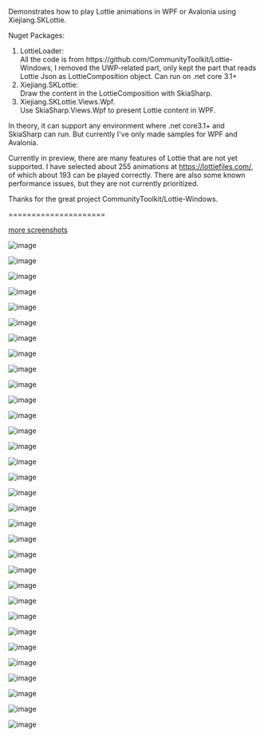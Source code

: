 Demonstrates how to play Lottie animations in WPF or Avalonia using Xiejiang.SKLottie.

Nuget Packages:
<ol>
  <li>LottieLoader:</li>
    All the code is from https://github.com/CommunityToolkit/Lottie-Windows, I removed the UWP-related part, only kept the part that reads Lottie Json as LottieComposition object. Can run on .net core 3.1+
  
  <li>Xiejiang.SKLottie:</li>
    Draw the content in the LottieComposition with SkiaSharp.
  
  <li>Xiejiang.SKLottie.Views.Wpf.</li>
    Use SkiaSharp.Views.Wpf to present Lottie content in WPF.

</ol>
In theory, it can support any environment where .net core3.1+ and SkiaSharp can run. But currently I've only made samples for WPF and Avalonia.

Currently in preview, there are many features of Lottie that are not yet supported. I have selected about 255 animations at https://lottiefiles.com/, of which about 193  can be played correctly.
There are also some known performance issues, but they are not currently prioritized.


Thanks for the great project CommunityToolkit/Lottie-Windows.


=====================

[more screenshots](https://www.cnblogs.com/8u7tgyjire7890/p/15881159.html)

![image](https://github.com/xiejiang2014/Xiejiang.SKLottie.Samples/blob/main/Gallery/lottie%20%E6%B5%8B%E8%AF%951.gif)

![image](https://github.com/xiejiang2014/Xiejiang.SKLottie.Samples/blob/main/Gallery/lottie%20%E6%B5%8B%E8%AF%952.gif)

![image](https://github.com/xiejiang2014/Xiejiang.SKLottie.Samples/blob/main/Gallery/lottie%20%E6%B5%8B%E8%AF%953.gif)

![image](https://github.com/xiejiang2014/Xiejiang.SKLottie.Samples/blob/main/Gallery/lottie%20%E6%B5%8B%E8%AF%954.gif)

![image](https://github.com/xiejiang2014/Xiejiang.SKLottie.Samples/blob/main/Gallery/lottie%20%E6%B5%8B%E8%AF%955.gif)

![image](https://github.com/xiejiang2014/Xiejiang.SKLottie.Samples/blob/main/Gallery/lottie%20%E6%B5%8B%E8%AF%956.gif)

![image](https://github.com/xiejiang2014/Xiejiang.SKLottie.Samples/blob/main/Gallery/lottie%20%E6%B5%8B%E8%AF%957.gif)

![image](https://github.com/xiejiang2014/Xiejiang.SKLottie.Samples/blob/main/Gallery/%E5%8A%A8%E7%94%BB.gif)

![image](https://github.com/xiejiang2014/Xiejiang.SKLottie.Samples/blob/main/Gallery/%E5%8A%A8%E7%94%BB8.gif)

![image](https://github.com/xiejiang2014/Xiejiang.SKLottie.Samples/blob/main/Gallery/%E5%8A%A8%E7%94%BB9.gif)

![image](https://github.com/xiejiang2014/Xiejiang.SKLottie.Samples/blob/main/Gallery/%E5%8A%A8%E7%94%BB10.gif)

![image](https://github.com/xiejiang2014/Xiejiang.SKLottie.Samples/blob/main/Gallery/%E5%8A%A8%E7%94%BB11.gif)

![image](https://github.com/xiejiang2014/Xiejiang.SKLottie.Samples/blob/main/Gallery/%E5%8A%A8%E7%94%BB12.gif)

![image](https://github.com/xiejiang2014/Xiejiang.SKLottie.Samples/blob/main/Gallery/%E5%8A%A8%E7%94%BB13.gif)

![image](https://github.com/xiejiang2014/Xiejiang.SKLottie.Samples/blob/main/Gallery/%E5%8A%A8%E7%94%BB14.gif)

![image](https://github.com/xiejiang2014/Xiejiang.SKLottie.Samples/blob/main/Gallery/%E5%8A%A8%E7%94%BB15.gif)

![image](https://github.com/xiejiang2014/Xiejiang.SKLottie.Samples/blob/main/Gallery/%E5%8A%A8%E7%94%BB16.gif)

![image](https://github.com/xiejiang2014/Xiejiang.SKLottie.Samples/blob/main/Gallery/%E5%8A%A8%E7%94%BB17.gif)

![image](https://github.com/xiejiang2014/Xiejiang.SKLottie.Samples/blob/main/Gallery/%E5%8A%A8%E7%94%BB18.gif)

![image](https://github.com/xiejiang2014/Xiejiang.SKLottie.Samples/blob/main/Gallery/%E5%8A%A8%E7%94%BB19.gif)

![image](https://github.com/xiejiang2014/Xiejiang.SKLottie.Samples/blob/main/Gallery/%E5%8A%A8%E7%94%BB20.gif)

![image](https://github.com/xiejiang2014/Xiejiang.SKLottie.Samples/blob/main/Gallery/%E5%8A%A8%E7%94%BB21.gif)

![image](https://github.com/xiejiang2014/Xiejiang.SKLottie.Samples/blob/main/Gallery/%E5%8A%A8%E7%94%BB22.gif)

![image](https://github.com/xiejiang2014/Xiejiang.SKLottie.Samples/blob/main/Gallery/%E5%8A%A8%E7%94%BB23.gif)

![image](https://github.com/xiejiang2014/Xiejiang.SKLottie.Samples/blob/main/Gallery/%E5%8A%A8%E7%94%BB24.gif)

![image](https://github.com/xiejiang2014/Xiejiang.SKLottie.Samples/blob/main/Gallery/%E5%8A%A8%E7%94%BB25.gif)

![image](https://github.com/xiejiang2014/Xiejiang.SKLottie.Samples/blob/main/Gallery/%E5%8A%A8%E7%94%BB26.gif)

![image](https://github.com/xiejiang2014/Xiejiang.SKLottie.Samples/blob/main/Gallery/%E5%8A%A8%E7%94%BB27.gif)

![image](https://github.com/xiejiang2014/Xiejiang.SKLottie.Samples/blob/main/Gallery/%E5%8A%A8%E7%94%BB28.gif)

![image](https://github.com/xiejiang2014/Xiejiang.SKLottie.Samples/blob/main/Gallery/%E5%8A%A8%E7%94%BB30.gif)

![image](https://github.com/xiejiang2014/Xiejiang.SKLottie.Samples/blob/main/Gallery/%E5%8A%A8%E7%94%BB32.gif)

![image](https://github.com/xiejiang2014/Xiejiang.SKLottie.Samples/blob/main/Gallery/%E5%8A%A8%E7%94%BB33.gif)

